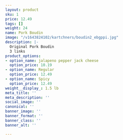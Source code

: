 ```yaml
---
layout: product
sku: 1
price: 12.49
tags: []
weight: 24
name: Pork Boudin
image: "/v1643824102/kartchners/boudin2_ebgppi.jpg"
description: |-
  Original Pork Boudin
  3 links
product_options:
- option_name: jalapeno pepper jack cheese
  option_price: 10.19
- option_name: Regular
  option_price: 12.49
- option_name: Spicy
  option_price: 12.49
weight__display_: 1.5 lb
meta_title: ''
meta_description: ''
social_image: ''
canonical: ''
banner_image: ''
banner_format: ''
banner_class: ''
banner_alt: ''

---
```

